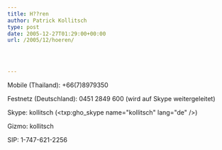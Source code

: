 ```yaml
---
title: H??ren
author: Patrick Kollitsch
type: post
date: 2005-12-27T01:29:00+00:00
url: /2005/12/hoeren/




---
```

Mobile (Thailand): +66(7)8979350
  
Festnetz (Deutschland): 0451 2849 600 (wird auf Skype weitergeleitet)
  
Skype: kollitsch (<txp:gho_skype name="kollitsch" lang="de" />)
  
Gizmo: kollitsch
  
SIP: 1-747-621-2256